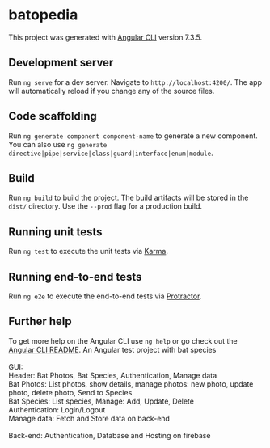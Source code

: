 # batopedia

This project was generated with [Angular CLI](https://github.com/angular/angular-cli) version 7.3.5.

## Development server

Run `ng serve` for a dev server. Navigate to `http://localhost:4200/`. The app will automatically reload if you change any of the source files.

## Code scaffolding

Run `ng generate component component-name` to generate a new component. You can also use `ng generate directive|pipe|service|class|guard|interface|enum|module`.

## Build

Run `ng build` to build the project. The build artifacts will be stored in the `dist/` directory. Use the `--prod` flag for a production build.

## Running unit tests

Run `ng test` to execute the unit tests via [Karma](https://karma-runner.github.io).

## Running end-to-end tests

Run `ng e2e` to execute the end-to-end tests via [Protractor](http://www.protractortest.org/).

## Further help

To get more help on the Angular CLI use `ng help` or go check out the [Angular CLI README](https://github.com/angular/angular-cli/blob/master/README.md).
An Angular test project with bat species<br>
<br>
GUI:<br>
Header: Bat Photos, Bat Species, Authentication, Manage data <br>
Bat Photos: List photos, show details, manage photos: new photo, update photo, delete photo, Send to Species <br>
Bat Species: List species, Manage: Add, Update, Delete <br>
Authentication: Login/Logout <br>
Manage data: Fetch and Store data on back-end <br>
<br>
Back-end: Authentication, Database and Hosting on firebase<br>
